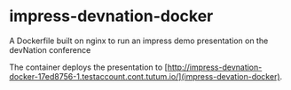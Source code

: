 # impress-devnation-docker

A Dockerfile built on nginx to run an impress demo presentation on the devNation conference

The container deploys the presentation to [http://impress-devnation-docker-17ed8756-1.testaccount.cont.tutum.io/](impress-devation-docker).

